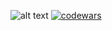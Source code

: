 <!-- ![alt text](https://i.imgur.com/I5WdGEV.png) -->
<!-- ![alt text](https://github.com/KegsZooL/GIFS/blob/main/2.gif) -->
![alt text](https://github.com/KegsZooL/GIFS/blob/main/3.gif)
[![codewars](https://www.codewars.com/users/KegsZool/badges/large)](https://www.codewars.com/users/KegsZool)
